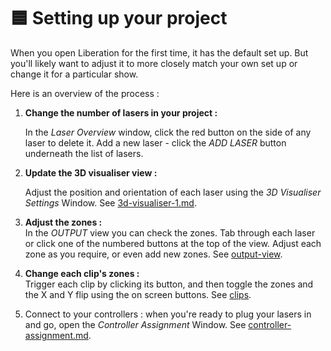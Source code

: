 # 🟦 Setting up your project

When you open Liberation for the first time, it has the default set up. But you'll likely want to adjust it to more closely match your own set up or change it for a particular show.&#x20;

Here is an overview of the process :

1.  **Change the number of lasers in your project :**&#x20;

    In the _Laser Overview_ window, click the red button on the side of any laser to delete it. Add a new laser - click the _ADD LASER_ button underneath the list of lasers.&#x20;
2.  **Update the 3D visualiser view :**&#x20;

    Adjust the position and orientation of each laser using the _3D Visualiser Settings_ Window. See [3d-visualiser-1.md](3d-visualiser-1.md "mention").&#x20;
3. **Adjust the zones :** \
   In the _OUTPUT_ view you can check the zones. Tab through each laser or click one of the numbered buttons at the top of the view. Adjust each zone as you require, or even add new zones. See [output-view](output-view/ "mention").
4. **Change each clip's zones :** \
   Trigger each clip by clicking its button, and then toggle the zones and the X and Y flip using the on screen buttons. See [clips](../running-a-show/clips/ "mention").
5. Connect to your controllers : when you're ready to plug your lasers in and go, open the _Controller Assignment_ Window. See [controller-assignment.md](controller-assignment.md "mention").&#x20;

